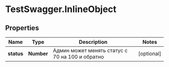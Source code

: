 # TestSwagger.InlineObject

## Properties

Name | Type | Description | Notes
------------ | ------------- | ------------- | -------------
**status** | **Number** | Админ может менять статус с 70 на 100 и обратно | [optional] 


